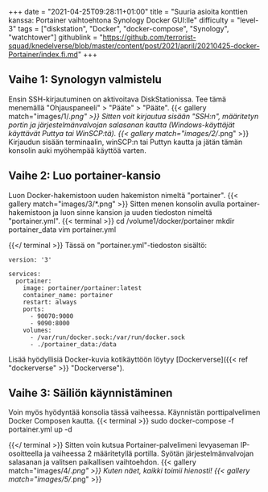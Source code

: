 +++
date = "2021-04-25T09:28:11+01:00"
title = "Suuria asioita konttien kanssa: Portainer vaihtoehtona Synology Docker GUI:lle"
difficulty = "level-3"
tags = ["diskstation", "Docker", "docker-compose", "Synology", "watchtower"]
githublink = "https://github.com/terrorist-squad/knedelverse/blob/master/content/post/2021/april/20210425-docker-Portainer/index.fi.md"
+++

## Vaihe 1: Synologyn valmistelu
Ensin SSH-kirjautuminen on aktivoitava DiskStationissa. Tee tämä menemällä "Ohjauspaneeli" > "Pääte" > "Pääte".
{{< gallery match="images/1/*.png" >}}
Sitten voit kirjautua sisään "SSH:n", määritetyn portin ja järjestelmänvalvojan salasanan kautta (Windows-käyttäjät käyttävät Puttya tai WinSCP:tä).
{{< gallery match="images/2/*.png" >}}
Kirjaudun sisään terminaalin, winSCP:n tai Puttyn kautta ja jätän tämän konsolin auki myöhempää käyttöä varten.
## Vaihe 2: Luo portainer-kansio
Luon Docker-hakemistoon uuden hakemiston nimeltä "portainer".
{{< gallery match="images/3/*.png" >}}
Sitten menen konsolin avulla portainer-hakemistoon ja luon sinne kansion ja uuden tiedoston nimeltä "portainer.yml".
{{< terminal >}}
cd /volume1/docker/portainer
mkdir portainer_data
vim portainer.yml

{{</ terminal >}}
Tässä on "portainer.yml"-tiedoston sisältö:
```
version: '3'

services:
  portainer:
    image: portainer/portainer:latest
    container_name: portainer
    restart: always
    ports:
      - 90070:9000
      - 9090:8000
    volumes:
      - /var/run/docker.sock:/var/run/docker.sock
      - ./portainer_data:/data

```
Lisää hyödyllisiä Docker-kuvia kotikäyttöön löytyy [Dockerverse]({{< ref "dockerverse" >}} "Dockerverse").
## Vaihe 3: Säiliön käynnistäminen
Voin myös hyödyntää konsolia tässä vaiheessa. Käynnistän porttipalvelimen Docker Composen kautta.
{{< terminal >}}
sudo docker-compose -f portainer.yml up -d

{{</ terminal >}}
Sitten voin kutsua Portainer-palvelimeni levyaseman IP-osoitteella ja vaiheessa 2 määritetyllä portilla. Syötän järjestelmänvalvojan salasanan ja valitsen paikallisen vaihtoehdon.
{{< gallery match="images/4/*.png" >}}
Kuten näet, kaikki toimii hienosti!
{{< gallery match="images/5/*.png" >}}
